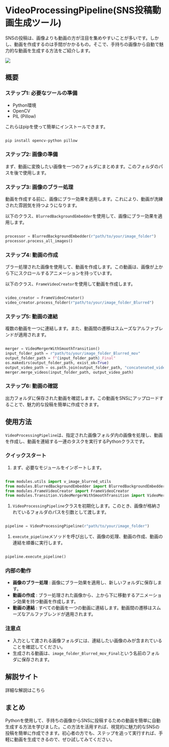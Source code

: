 
# VideoProcessingPipeline(SNS投稿動画生成ツール)

SNSの投稿は、画像よりも動画の方が注目を集めやすいことが多いです。しかし、動画を作成するのは手間がかかるもの。そこで、手持ちの画像から自動で魅力的な動画を生成する方法をご紹介します。

![](https://hamaruki.com/wp-content/uploads/2023/09/00028-1365031933-1-576x1024.png)


## 概要

### ステップ1: 必要なツールの準備
- Python環境
- OpenCV
- PIL (Pillow)

これらはpipを使って簡単にインストールできます。

```bash

pip install opencv-python pillow
```


### ステップ2: 画像の準備

まず、動画に変換したい画像を一つのフォルダにまとめます。このフォルダのパスを後で使用します。
### ステップ3: 画像のブラー処理

動画を作成する前に、画像にブラー効果を適用します。これにより、動画が洗練された雰囲気を持つようになります。

以下のクラス、`BlurredBackgroundEmbedder`を使用して、画像にブラー効果を適用します。

```python

processor = BlurredBackgroundEmbedder(r"path/to/your/image_folder")
processor.process_all_images()
```


### ステップ4: 動画の作成

ブラー処理された画像を使用して、動画を作成します。この動画は、画像が上から下にスクロールするアニメーションを持っています。

以下のクラス、`FrameVideoCreator`を使用して動画を作成します。

```python

video_creator = FrameVideoCreator()
video_creator.process_folder(r"path/to/your/image_folder_Blurred")
```


### ステップ5: 動画の連結

複数の動画を一つに連結します。また、動画間の遷移はスムーズなアルファブレンドが適用されます。

```python

merger = VideoMergerWithSmoothTransition()
input_folder_path = r"path/to/your/image_folder_Blurred_mov"
output_folder_path = f"{input_folder_path}_Final"
os.makedirs(output_folder_path, exist_ok=True)
output_video_path = os.path.join(output_folder_path, "concatenated_video.mp4")
merger.merge_videos(input_folder_path, output_video_path)
```


### ステップ6: 動画の確認

出力フォルダに保存された動画を確認します。この動画をSNSにアップロードすることで、魅力的な投稿を簡単に作成できます。


## 使用方法

`VideoProcessingPipeline`は、指定された画像フォルダ内の画像を処理し、動画を作成し、動画を連結する一連のタスクを実行するPythonクラスです。

### クイックスタート

1. まず、必要なモジュールをインポートします。

```python

from modules.utils import v_image_blurred_utils
from modules.BlurredBackgroundEmbedder import BlurredBackgroundEmbedder
from modules.FrameVideoCreator import FrameVideoCreator
from modules.Transition.VideoMergerWithSmoothTransition import VideoMergerWithSmoothTransition
```

 
1. `VideoProcessingPipeline`クラスを初期化します。このとき、画像が格納されているフォルダのパスを引数として渡します。

```python

pipeline = VideoProcessingPipeline(r"path/to/your/image_folder")
```

 
1. `execute_pipeline`メソッドを呼び出して、画像の処理、動画の作成、動画の連結を順番に実行します。

```python

pipeline.execute_pipeline()
```


### 内部の動作 
- **画像のブラー処理** : 画像にブラー効果を適用し、新しいフォルダに保存します。 
- **動画の作成** : ブラー処理された画像から、上から下に移動するアニメーション効果を持つ動画を作成します。 
- **動画の連結** : すべての動画を一つの動画に連結します。動画間の遷移はスムーズなアルファブレンドが適用されます。

### 注意点
- 入力として渡される画像フォルダには、連結したい画像のみが含まれていることを確認してください。 
- 生成される動画は、`image_folder_Blurred_mov_Final`という名前のフォルダに保存されます。


## 解説サイト

詳細な解説はこちら



## まとめ

Pythonを使用して、手持ちの画像からSNSに投稿するための動画を簡単に自動生成する方法を学びました。この方法を活用すれば、視覚的に魅力的なSNSの投稿を簡単に作成できます。初心者の方でも、ステップを追って実行すれば、手軽に動画を生成できるので、ぜひ試してみてください。
